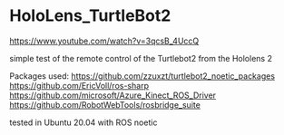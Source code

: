 # HoloLens_TurtleBot2
 
https://www.youtube.com/watch?v=3qcsB_4UccQ

simple test of the remote control of the Turtlebot2 from the Hololens 2

Packages used:
https://github.com/zzuxzt/turtlebot2_noetic_packages
https://github.com/EricVoll/ros-sharp
https://github.com/microsoft/Azure_Kinect_ROS_Driver
https://github.com/RobotWebTools/rosbridge_suite

tested in Ubuntu 20.04 with ROS noetic
